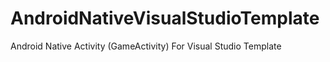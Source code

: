 # AndroidNativeVisualStudioTemplate
Android Native Activity (GameActivity) For Visual Studio Template
